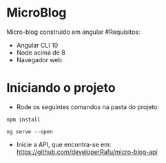 # MicroBlog
  Micro-blog construído em angular
  #Requisitos:
  - Angular CLI 10
  - Node acima de 8
  - Navegador web
# Iniciando o projeto
  - Rode os seguintes comandos na pasta do projeto: 
  ```
  npm install
  ```
  ```
  ng serve --open
  ```
  - Inicie a API, que encontra-se em: https://github.com/developerRafu/micro-blog-api
